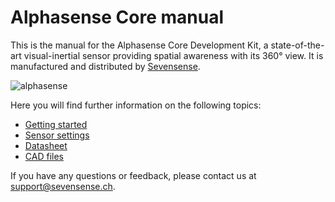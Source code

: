 # Alphasense Core manual

This is the manual for the Alphasense Core Development Kit, a state-of-the-art
visual-inertial sensor providing spatial awareness with its 360° view.  It is
manufactured and distributed by [Sevensense](https://sevensense.ch/).

![alphasense](https://uploads-ssl.webflow.com/5e2ed3c886f41759e22ec3e3/5e618820f7d4594c1e0d82a8_image-64-compressor.png)

Here you will find further information on the following topics:

- [Getting started](pages/getting_started.md)
- [Sensor settings](pages/sensor_settings.md)
- [Datasheet](https://drive.google.com/file/d/1jtchd_72k5LA9qdVV072_Ejv8v45Vt52/view)
- [CAD files](https://drive.google.com/drive/folders/1dcmHUA9mV2staRgssfHSONRsr9lItUdy?usp=sharing)

If you have any questions or feedback, please contact us at
<support@sevensense.ch>.
